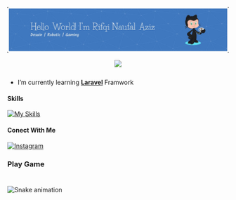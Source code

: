 ![MasAz1](img/rifqi.jpg)

<!--
**MasAz1/MasAz1** is a ✨ _special_ ✨ repository because its `README.md` (this file) appears on your GitHub profile.

Here are some ideas to get you started:

- 🔭 I’m currently working on ...
- 🌱 I’m currently learning ...
- 👯 I’m looking to collaborate on ...
- 🤔 I’m looking for help with ...
- 💬 Ask me about ...
- 📫 How to reach me: ...
- 😄 Pronouns: ...
- ⚡ Fun fact: ...
-->
<div align="center">
  <img height="150" src="https://media.giphy.com/media/M9gbBd9nbDrOTu1Mqx/giphy.gif"  />
</div>

###
-  I’m currently learning [**Laravel**](http://laravel.com) Framwork

#### Skills
<p align="center">

[![My Skills](https://skillicons.dev/icons?i=cpp,cs,html,css,php,python,java,js,laravel,arduino&perline=5)](https://skillicons.dev)
</p>

#### Conect With Me
[![Instagram](https://skillicons.dev/icons?i=instagram)](https://www.instagram.com/rifqinaufalaziz/)


<h3 align="left">Play Game</h3>

###

###

<br clear="both">

<img src="https://raw.githubusercontent.com/maurodesouza/maurodesouza/output/snake.svg" alt="Snake animation" />

###
